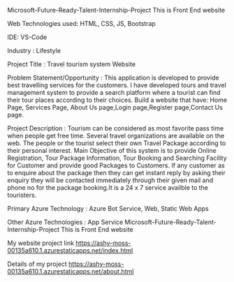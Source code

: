 
Microsoft-Future-Ready-Talent-Internship-Project This is Front End website

Web Technologies used: HTML, CSS, JS, Bootstrap

IDE: VS-Code

Industry : Lifestyle

Project Title : Travel tourism system Website

Problem Statement/Opportunity : This application is developed to provide best travelling services for the customers. I have developed tours and travel management system to provide a search platform where a tourist can find their tour places according to their choices. Build a website that have: Home Page, Services Page, About Us page,Login page,Register page,Contact Us page.

Project Description : Tourism can be considered as most favorite pass time when people get free time. Several travel organizations are available on the web. The people or the tourist select their own Travel Package according to their personal interest. Main Objective of this system is to provide Online Registration, Tour Package Information, Tour Booking and Searching Facility for Customer and provide good Packages to Customers. If any customer as to enquire about the package then they can get instant reply by asking their enquiry they will be contacted immediately through their given mail and phone no for the package booking.It is a 24 x 7 service availble to the touristers.

Primary Azure Technology : Azure Bot Service, Web, Static Web Apps

Other Azure Technologies : App Service
Microsoft-Future-Ready-Talent-Internship-Project This is Front End website


My website project link 
https://ashy-moss-00135a610.1.azurestaticapps.net/index.html


Details of my project 
https://ashy-moss-00135a610.1.azurestaticapps.net/about.html

